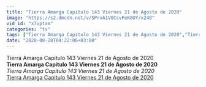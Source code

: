 ```yaml
---
title: "Tierra Amarga Capitulo 143 Viernes 21 de Agosto de 2020"
image: "https://s2.dmcdn.net/v/SPrxA1VGCsvFeK8UY/x240"
vid_id: "x7vptxm"
categories: "tv"
tags: ["Tierra Amarga Capitulo 143 Viernes 21 de Agosto de 2020","Tierra Amarga Capitulo 143","tierra amarga final"]
date: "2020-08-28T04:22:06+03:00"
---
```

Tierra Amarga Capitulo 143 Viernes 21 de Agosto de 2020<br><b>Tierra Amarga Capitulo 143 Viernes 21 de Agosto de 2020</b><br> <i>Tierra Amarga Capitulo 143 Viernes 21 de Agosto de 2020</i><br> <u>Tierra Amarga Capitulo 143 Viernes 21 de Agosto de 2020</u>
